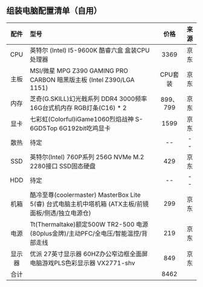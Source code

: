 ## 组装电脑配置清单（自用）
|配件|型号|价格|来源|
|:---:|:---|:---:|:---:|
|CPU|英特尔 (Intel) I5-9600K 酷睿六盒 盒装CPU处理器|3369|京东|
|主板|MSI/微星 MPG Z390 GAMING PRO CARBON 暗黑版主板 (Intel Z390/LGA 1151)|CPU套装|京东|
|内存|芝奇(G.SKILL)幻光戟系列 DDR4 3000频率 16G台式机内存 RGB灯条(C16) * 2|899、799|京东|
|显卡|七彩虹(Colorful)iGame1060烈焰战神 S-6GD5Top 6G192bit吃鸡显卡|1599|京东|
|散热|待定|--|--|
|SSD|英特尔(Intel) 760P系列 256G NVMe M.2 2280接口 SSD固态硬盘|429|京东|
|HDD|待定|--|--|
|机箱|酷冷至尊(coolermaster) MasterBox Lite 5(睿) 台式电脑主机中塔机箱 (ATX主板/前镜面板/侧透/独立电源仓)|299|京东|
|电源|Tt(Thermaltake)额定500W TR2-500 电源(80plus金牌)/主动PFC/全电压/智能温控/背部走线|219|京东|
|显示器|优派 27英寸显示器 60HZ办公窄边框全面屏 电脑游戏PLS色彩显示器 VX2771-shv|849|京东|
|合计||8462||